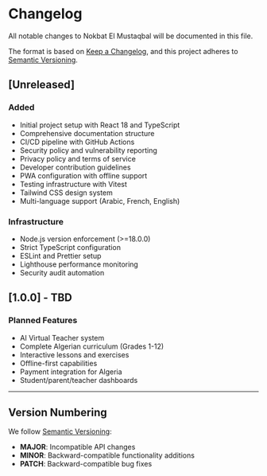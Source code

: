 # Changelog

All notable changes to Nokbat El Mustaqbal will be documented in this file.

The format is based on [Keep a Changelog](https://keepachangelog.com/en/1.0.0/),
and this project adheres to [Semantic Versioning](https://semver.org/spec/v2.0.0.html).

## [Unreleased]

### Added
- Initial project setup with React 18 and TypeScript
- Comprehensive documentation structure
- CI/CD pipeline with GitHub Actions
- Security policy and vulnerability reporting
- Privacy policy and terms of service
- Developer contribution guidelines
- PWA configuration with offline support
- Testing infrastructure with Vitest
- Tailwind CSS design system
- Multi-language support (Arabic, French, English)

### Infrastructure
- Node.js version enforcement (>=18.0.0)
- Strict TypeScript configuration
- ESLint and Prettier setup
- Lighthouse performance monitoring
- Security audit automation

## [1.0.0] - TBD

### Planned Features
- AI Virtual Teacher system
- Complete Algerian curriculum (Grades 1-12)
- Interactive lessons and exercises
- Offline-first capabilities
- Payment integration for Algeria
- Student/parent/teacher dashboards

---

## Version Numbering

We follow [Semantic Versioning](https://semver.org/):
- **MAJOR**: Incompatible API changes
- **MINOR**: Backward-compatible functionality additions  
- **PATCH**: Backward-compatible bug fixes